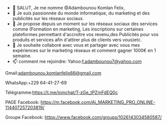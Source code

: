- 👋 SALUT, Je me nomme @Adambounou Komlan Felix,
- 👀 Je suis passionnée du monde informatique, du marketing et des publicités sur les réseaux sociaux.
- 🌱 Je propose depuis un moment sur les réseaux sociaux des services comme (Formation en marketing,
Les inscriptions sur certaines plateformes permettant d'accroître vos revenu,des
Publicités pour vos produits et services afin d'attirer plus de clients vers vous)etc.
- 💞️ Je souhaite collaboré avec vous et partager avec vous mes expériences sur le marketing réseaux et comment gagner 1000€ en 1 semaine.
- 📫 comment me rejoindre:
Yahoo:f.adambounou7@yahoo.com

Gmail:adambounou.komlanfelix66@gmail.com

WhatsApp:+229 64-41-27-69

Télégramme:https://t.me/joinchat/T-zGe_tPZmFdEQ0c

PAGE Facebook:
https://m.facebook.com/Ai_MARKETING_PRO_ONLINE-114407257203819/

Groupe Facebook:
https://www.facebook.com/groups/1026143034580587/

<!---
Adambounou/Adambounou is a ✨ special ✨ repository because its `README.md` (this file) appears on your GitHub profile.
You can click the Preview link to take a look at your changes.
--->
